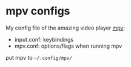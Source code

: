 # mpv configs
My config file of the amazing video player [mpv](https://github.com/mpv-player/mpv):
- input.conf: keybindings
- mpv.conf: options/flags when running mpv

put mpv to `~/.config/mpv/`
